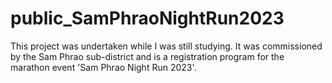 # public_SamPhraoNightRun2023
This project was undertaken while I was still studying. It was commissioned by the Sam Phrao sub-district and is a registration program for the marathon event 'Sam Phrao Night Run 2023'.
